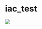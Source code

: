 # iac_test
<img src="{[BadgeURLHere](https://img.shields.io/badge/Kibana-005571?style=for-the-badge&logo=Kibana&logoColor=white)https://img.shields.io/badge/Kibana-005571?style=for-the-badge&logo=Kibana&logoColor=white}" />

